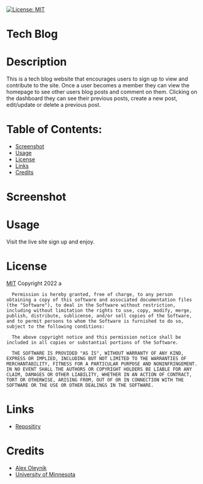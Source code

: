 [![License: MIT](https://img.shields.io/badge/License-MIT-yellow.svg)](https://opensource.org/licenses/MIT)
  # Tech Blog
  
  # Description
  This is a tech blog website that encourages users to sign up to view and contribute to the site. Once a user becomes a member they can view the homepage to see other users blog posts and comment on them. Clicking on the dashboard they can see their previous posts, create a new post, edit/update or delete a previous post. 

  # Table of Contents:
  * [Screenshot](#screenshot)
  * [Usage](#usage)
  * [License](#license)
  * [Links](#links)
  * [Credits](#credits)

  # Screenshot


  # Usage 
  Visit the live site sign up and enjoy.

  # License
  [MIT](https://opensource.org/licenses/MIT)
  Copyright 2022 a

      Permission is hereby granted, free of charge, to any person obtaining a copy of this software and associated documentation files (the "Software"), to deal in the Software without restriction, including without limitation the rights to use, copy, modify, merge, publish, distribute, sublicense, and/or sell copies of the Software, and to permit persons to whom the Software is furnished to do so, subject to the following conditions:
        
      The above copyright notice and this permission notice shall be included in all copies or substantial portions of the Software.
        
      THE SOFTWARE IS PROVIDED "AS IS", WITHOUT WARRANTY OF ANY KIND, EXPRESS OR IMPLIED, INCLUDING BUT NOT LIMITED TO THE WARRANTIES OF MERCHANTABILITY, FITNESS FOR A PARTICULAR PURPOSE AND NONINFRINGEMENT. IN NO EVENT SHALL THE AUTHORS OR COPYRIGHT HOLDERS BE LIABLE FOR ANY CLAIM, DAMAGES OR OTHER LIABILITY, WHETHER IN AN ACTION OF CONTRACT, TORT OR OTHERWISE, ARISING FROM, OUT OF OR IN CONNECTION WITH THE SOFTWARE OR THE USE OR OTHER DEALINGS IN THE SOFTWARE.

  # Links

  * [Repositiry](https://github.com/AlexO16/tech-blog)

  # Credits
  * [Alex Oleynik](https://github.com/AlexO16)
  * [University of Minnesota](https://courses.bootcampspot.com/courses/2176/assignments/38759?module_item_id=750563)

